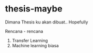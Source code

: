# thesis-maybe
Dimana Thesis ku akan dibuat.. Hopefully

Rencana - rencana
1. Transfer Learning
2. Machine learning biasa
